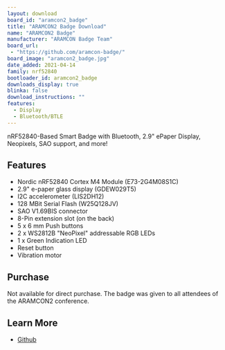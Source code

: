 ```yaml
---
layout: download
board_id: "aramcon2_badge"
title: "ARAMCON2 Badge Download"
name: "ARAMCON2 Badge"
manufacturer: "ARAMCON Badge Team"
board_url:
 - "https://github.com/aramcon-badge/"
board_image: "aramcon2_badge.jpg"
date_added: 2021-04-14
family: nrf52840
bootloader_id: aramcon2_badge
downloads_display: true
blinka: false
download_instructions: ""
features:
  - Display
  - Bluetooth/BTLE
---
```


nRF52840-Based Smart Badge with Bluetooth, 2.9" ePaper Display, Neopixels, SAO support, and more!

## Features

* Nordic nRF52840 Cortex M4 Module (E73-2G4M08S1C)
* 2.9" e-paper glass display (GDEW029T5)
* I2C accelerometer (LIS2DH12)
* 128 MBit Serial Flash (W25Q128JV)
* SAO V1.69BIS connector
* 8-Pin extension slot (on the back)
* 5 x 6 mm Push buttons
* 2 x WS2812B "NeoPixel" addressable RGB LEDs
* 1 x Green Indication LED
* Reset button
* Vibration motor

## Purchase

Not available for direct purchase. The badge was given to all attendees of the ARAMCON2 conference.

## Learn More

* [Github](https://github.com/aramcon-badge/)
